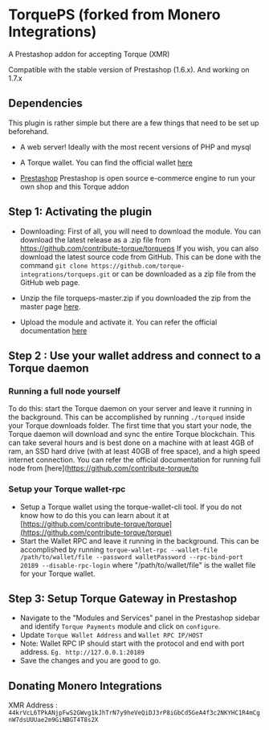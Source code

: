 # TorquePS (forked from Monero Integrations)
A Prestashop addon for accepting Torque (XMR)

Compatible with the stable version of Prestashop (1.6.x). And working on 1.7.x

## Dependencies
This plugin is rather simple but there are a few things that need to be set up beforehand.

* A web server! Ideally with the most recent versions of PHP and mysql

* A Torque wallet. You can find the official wallet [here](https://gettorque.org/downloads/)

* [Prestashop](https://prestashop.com)
Prestashop is open source e-commerce engine to run your own shop and this Torque addon

## Step 1: Activating the plugin
* Downloading: First of all, you will need to download the module. You can download the latest release as a .zip file from https://github.com/contribute-torque/torqueps If you wish, you can also download the latest source code from GitHub. This can be done with the command `git clone https://github.com/torque-integrations/torqueps.git` or can be downloaded as a zip file from the GitHub web page.

* Unzip the file torqueps-master.zip if you downloaded the zip from the master page [here](https://github.com/contribute-torque/torqueps).

* Upload the module and activate it. You can refer the official documentation [here](https://addons.prestashop.com/en/content/21-how-to)

## Step 2 : Use your wallet address and connect to a Torque daemon

### Running a full node yourself

To do this: start the Torque daemon on your server and leave it running in the background. This can be accomplished by running `./torqued` inside your Torque downloads folder. The first time that you start your node, the Torque daemon will download and sync the entire Torque blockchain. This can take several hours and is best done on a machine with at least 4GB of ram, an SSD hard drive (with at least 40GB of free space), and a high speed internet connection.
You can refer the official documentation for running full node from [here](https://github.com/contribute-torque/to

### Setup your Torque wallet-rpc

* Setup a Torque wallet using the torque-wallet-cli tool. If you do not know how to do this you can learn about it at [https://github.com/contribute-torque/torque](https://github.com/contribute-torque/torque)
* Start the Wallet RPC and leave it running in the background. This can be accomplished by running `torque-wallet-rpc --wallet-file /path/to/wallet/file --password walletPassword --rpc-bind-port 20189 --disable-rpc-login` where "/path/to/wallet/file" is the wallet file for your Torque wallet.

## Step 3: Setup Torque Gateway in Prestashop
* Navigate to the "Modules and Services" panel in the Prestashop sidebar and identify `Torque Payments` module and click on `configure`.
* Update `Torque Wallet Address` and `Wallet RPC IP/HOST`
* Note: Wallet RPC IP should start with the protocol and end with port address. `Eg. http://127.0.0.1:20189`
* Save the changes and you are good to go.

## Donating Monero Integrations
XMR Address : `44krVcL6TPkANjpFwS2GWvg1kJhTrN7y9heVeQiDJ3rP8iGbCd5GeA4f3c2NKYHC1R4mCgnW7dsUUUae2m9GiNBGT4T8s2X`
